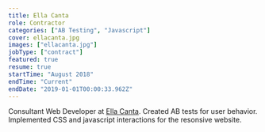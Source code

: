 ```yaml
---
title: Ella Canta
role: Contractor
categories: ["AB Testing", "Javascript"]
cover: ellacanta.jpg
images: ["ellacanta.jpg"]
jobType: ["contract"]
featured: true
resume: true
startTime: "August 2018"
endTime: "Current"
endDate: "2019-01-01T00:00:33.962Z"
---
```


Consultant Web Developer at [Ella Canta](https://www.ellacanta.com/).  Created AB tests for user behavior.  Implemented CSS and javascript interactions for the resonsive website.